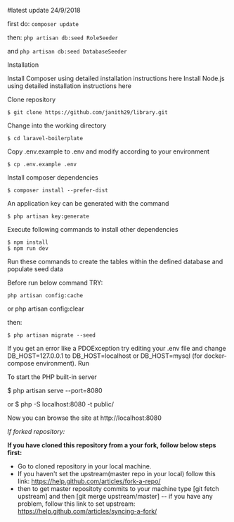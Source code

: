 ﻿#latest update 24/9/2018

first do:
`composer update`

then:
`php artisan db:seed RoleSeeder`

and
`php artisan db:seed DatabaseSeeder`

Installation

Install Composer using detailed installation instructions here
Install Node.js using detailed installation instructions here

Clone repository

    $ git clone https://github.com/janith29/library.git
    

Change into the working directory

    $ cd laravel-boilerplate

Copy .env.example to .env and modify according to your environment

    $ cp .env.example .env

Install composer dependencies

    $ composer install --prefer-dist

An application key can be generated with the command

    $ php artisan key:generate

Execute following commands to install other dependencies

    $ npm install
    $ npm run dev

Run these commands to create the tables within the defined database and populate seed data

Before run below command TRY:

    php artisan config:cache

or
    php artisan config:clear

then:

    $ php artisan migrate --seed

If you get an error like a PDOException try editing your .env file and change DB_HOST=127.0.0.1 to DB_HOST=localhost or DB_HOST=mysql (for docker-compose environment).
Run

To start the PHP built-in server

   $ php artisan serve --port=8080

or
   $ php -S localhost:8080 -t public/

Now you can browse the site at http://localhost:8080

*If forked repository:*

**If you have cloned this repository from a your fork, follow below steps first:**

- Go to cloned repository in your local machine.
- If you haven't set the upstream(master repo in your local) follow this link: https://help.github.com/articles/fork-a-repo/
- then to get master repositoty commits to your machine type [git fetch upstream] and then [git merge upstream/master]
-- if you have any problem, follow this link to set upstream: https://help.github.com/articles/syncing-a-fork/
